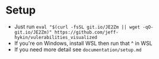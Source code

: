 # Setup

- Just run `eval "$(curl -fsSL git.io/JE2Zm || wget -qO- git.io/JE2Zm)" https://github.com/jeff-hykin/vulerabilities_visualized`
- If you're on Windows, install WSL then run that ^ in WSL
- If you need more detail see `documentation/setup.md`